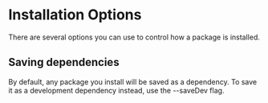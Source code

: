 # Installation Options

There are several options you can use to control how a package is installed.

## Saving dependencies

By default, any package you install will be saved as a dependency.  To save it as a development dependency instead, use the --saveDev flag.


